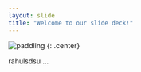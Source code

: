 ```yaml
---
layout: slide
title: "Welcome to our slide deck!"
---
```


![paddling](https://cloud.githubusercontent.com/assets/16547949/25400987/5bb3c4e8-29c2-11e7-9616-5c9afe759173.jpg)
{: .center}

rahulsdsu
...
